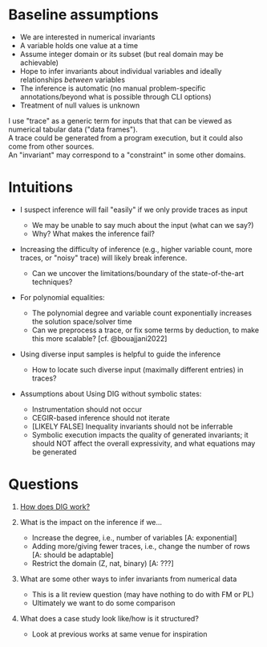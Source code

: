 # Baseline assumptions

* We are interested in numerical invariants
* A variable holds one value at a time
* Assume integer domain or its subset (but real domain may be achievable) 
* Hope to infer invariants about individual variables and ideally relationships _between_ variables
* The inference is automatic (no manual problem-specific annotations/beyond what is possible through CLI options)
* Treatment of null values is unknown

I use "trace" as a generic term for inputs that that can be viewed as numerical tabular data ("data frames").   
A trace could be generated from a program execution, but it could also come from other sources.    
An "invariant" may correspond to a "constraint" in some other domains.  

# Intuitions

* I suspect inference will fail "easily" if we only provide traces as input
  - We may be unable to say much about the input (what can we say?)
  - Why? What makes the inference fail?
  
* Increasing the difficulty of inference (e.g., higher variable count, more
  traces, or "noisy" trace) will likely break inference.
  - Can we uncover the limitations/boundary of the state-of-the-art techniques?

* For polynomial equalities: 
  - The polynomial degree and variable count exponentially increases the solution space/solver time
  - Can we preprocess a trace, or fix some terms by deduction, to make this more scalable? [cf. @bouajjani2022]
  
* Using diverse input samples is helpful to guide the inference 
  - How to locate such diverse input (maximally different entries) in traces?

* Assumptions about Using DIG without symbolic states:
  - Instrumentation should not occur
  - CEGIR-based inference should not iterate
  - [LIKELY FALSE] Inequality invariants should not be inferrable
  - Symbolic execution impacts the quality of generated invariants;
    it should NOT affect the overall expressivity, and what equations may be generated 
  
# Questions

1. [How does DIG work?](dig.md)

2. What is the impact on the inference if we...
    * Increase the degree, i.e., number of variables [A: exponential]
    * Adding more/giving fewer traces, i.e., change the number of rows [A: should be adaptable]
    * Restrict the domain (Z, nat, binary) [A: ???]

3. What are some other ways to infer invariants from numerical data
    * This is a lit review question (may have nothing to do with FM or PL)
    * Ultimately we want to do some comparison

4. What does a case study look like/how is it structured?
    * Look at previous works at same venue for inspiration

